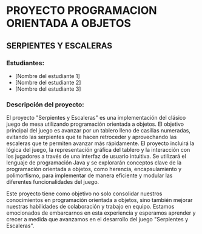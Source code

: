 # PROYECTO PROGRAMACION ORIENTADA A OBJETOS

## SERPIENTES Y ESCALERAS

### Estudiantes:
- [Nombre del estudiante 1]
- [Nombre del estudiante 2]
- [Nombre del estudiante 3]

### Descripción del proyecto:
El proyecto "Serpientes y Escaleras" es una implementación del clásico juego de mesa utilizando programación orientada a objetos. El objetivo principal del juego es avanzar por un tablero lleno de casillas numeradas, evitando las serpientes que te hacen retroceder y aprovechando las escaleras que te permiten avanzar más rápidamente. El proyecto incluirá la lógica del juego, la representación gráfica del tablero y la interacción con los jugadores a través de una interfaz de usuario intuitiva. Se utilizará el lenguaje de programación Java y se explorarán conceptos clave de la programación orientada a objetos, como herencia, encapsulamiento y polimorfismo, para implementar de manera eficiente y modular las diferentes funcionalidades del juego.

Este proyecto tiene como objetivo no solo consolidar nuestros conocimientos en programación orientada a objetos, sino también mejorar nuestras habilidades de colaboración y trabajo en equipo. Estamos emocionados de embarcarnos en esta experiencia y esperamos aprender y crecer a medida que avanzamos en el desarrollo del juego "Serpientes y Escaleras".



